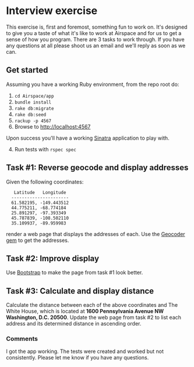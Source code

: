 # Interview exercise

This exercise is, first and foremost, something fun to work on. It's designed to give you a taste of what it's like to 
work at Airspace and for us to get a sense of how you program. There are 3 tasks to work through. If you have any questions 
at all please shoot us an email and we'll reply as soon as we can. 

## Get started
Assuming you have a working Ruby environment, from the repo root do:

1. `cd Airspace/app`
2. `bundle install`
3. `rake db:migrate`
4. `rake db:seed`
5. `rackup -p 4567`
6. Browse to [http://localhost:4567](http://localhost:4567)

Upon success you'll have a working [Sinatra](https://github.com/sinatra/sinatra) application to play with.

4. Run tests with `rspec spec`

## Task #1: Reverse geocode and display addresses
Given the following coordinates:

```
   Latitude   Longitude
  ----------------------
  61.582195, -149.443512
  44.775211, -68.774184
  25.891297, -97.393349
  45.787839, -108.502110
  35.109937, -89.959983
```

render a web page that displays the addresses of each. Use the [Geocoder gem](https://github.com/alexreisner/geocoder) 
to get the addresses.

## Task #2: Improve display
Use [Bootstrap](https://getbootstrap.com/) to make the page from task #1 look better.

## Task #3: Calculate and display distance
Calculate the distance between each of the above coordinates and The White House, which is located at
**1600 Pennsylvania Avenue NW Washington, D.C. 20500**. Update the web page from task #2 to list each address and its
determined distance in ascending order.

### Comments
I got the app working. The tests were created and worked but not consistently. Please let me know if you have any questions.
